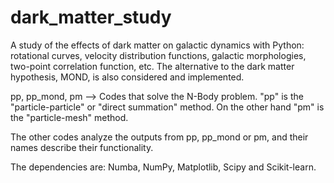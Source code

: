 # dark_matter_study
A study of the effects of dark matter on galactic dynamics with Python: rotational curves, velocity distribution functions, galactic morphologies, two-point correlation function, etc. The alternative to the dark matter hypothesis, MOND, is also considered and implemented. 

pp, pp_mond, pm --> Codes that solve the N-Body problem. "pp" is the "particle-particle" or "direct summation" method. On the other hand "pm" is the "particle-mesh" method.

The other codes analyze the outputs from pp, pp_mond or pm, and their names describe their functionality.

The dependencies are: Numba, NumPy, Matplotlib, Scipy and Scikit-learn.

